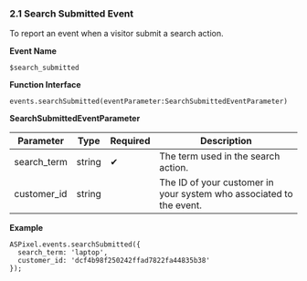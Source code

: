 ### **2.1 Search Submitted Event**

To report an event when a visitor submit a search action.

**Event Name**

`$search_submitted`

**Function Interface**

`events.searchSubmitted(eventParameter:SearchSubmittedEventParameter)`

**SearchSubmittedEventParameter**

| Parameter | Type | Required | Description |
| --- | --- | --- | --- |
| search_term | string | ✔ | The term used in the search action. |
| customer_id | string |  | The ID of your customer in your system who associated to the event. |

**Example**

```tsx
ASPixel.events.searchSubmitted({
  search_term: 'laptop',
  customer_id: 'dcf4b98f250242ffad7822fa44835b38'
});
```